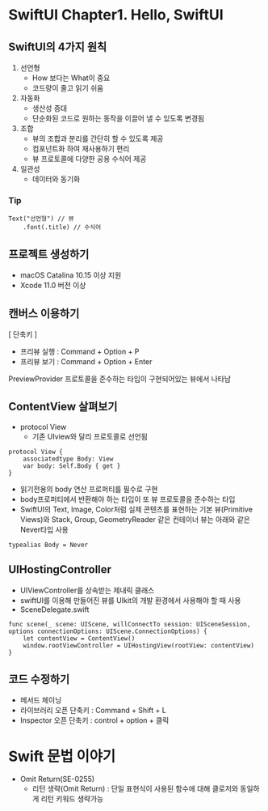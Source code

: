 #  SwiftUI Chapter1. Hello, SwiftUI

## SwiftUI의 4가지 원칙

1. 선언형
    * How 보다는 What이 중요
    * 코드량이 줄고 읽기 쉬움
2. 자동화
    * 생산성 증대
    * 단순화된 코드로 원하는 동작을 이끌어 낼 수 있도록 변경됨
3. 조합
    * 뷰의 조합과 분리를 간단히 할 수 있도록 제공
    * 컴포넌트화 하여 재사용하기 편리
    * 뷰 프로토콜에 다양한 공용 수식어 제공
4. 일관성
    * 데이터와 동기화
    
### Tip
```
Text("선언형") // 뷰
    .font(.title) // 수식어
```

## 프로젝트 생성하기
* macOS Catalina 10.15 이상 지원
* Xcode 11.0 버전 이상

## 캔버스 이용하기
[ 단축키 ]

* 프리뷰 실행 : Command + Option + P
* 프리뷰 보기 : Command + Option + Enter

PreviewProvider 프로토콜을 준수하는 타입이 구현되어있는 뷰에서 나타남

## ContentView 살펴보기
* protocol View 
    * 기존 UIview와 달리 프로토콜로 선언됨

```
protocol View {
    associatedtype Body: View
    var body: Self.Body { get }
}
```
* 읽기전용의 body 연산 프로퍼티를 필수로 구현
* body프로퍼티에서 반환해야 하는 타입이 또 뷰 프로토콜을 준수하는 타입
* SwiftUI의 Text, Image, Color처럼 실제 콘텐츠를 표현하는 기본 뷰(Primitive Views)와 Stack, Group, GeometryReader 같은 컨테이너 뷰는 아래와 같은 Never타입 사용

```
typealias Body = Never
```

## UIHostingController
* UIViewController를 상속받는 제내릭 클래스
* swiftUI를 이용해 만들어진 뷰를 UIkit의 개발 환경에서 사용해야 할 때 사용
* SceneDelegate.swift

```
func scene(_ scene: UIScene, willConnectTo session: UISceneSession, options connectionOptions: UIScene.ConnectionOptions) {
    let contentView = ContentView()
    window.rootViewController = UIHostingView(rootView: contentView)
}
```

## 코드 수정하기
* 메서드 체이닝
* 라이브러리 오픈 단축키 : Command + Shift + L
* Inspector 오픈 단축키 : control + option + 클릭

# Swift 문법 이야기
* Omit Return(SE-0255)
    * 리턴 생략(Omit Return) : 단일 표현식이 사용된 함수에 대해 클로저와 동일하게 리턴 키워드 생략가능
    
